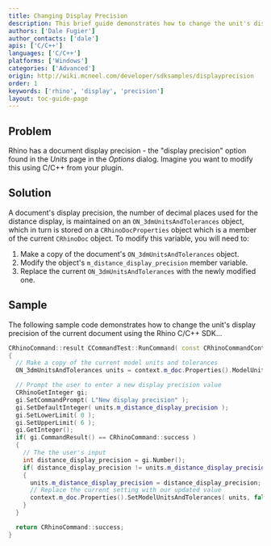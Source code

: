 ```yaml
---
title: Changing Display Precision
description: This brief guide demonstrates how to change the unit's display precision of the current document using C/C++.
authors: ['Dale Fugier']
author_contacts: ['dale']
apis: ['C/C++']
languages: ['C/C++']
platforms: ['Windows']
categories: ['Advanced']
origin: http://wiki.mcneel.com/developer/sdksamples/displayprecision
order: 1
keywords: ['rhino', 'display', 'precision']
layout: toc-guide-page
---
```


 
## Problem

Rhino has a document display precision - the "display precision" option found in the *Units* page in the *Options* dialog.  Imagine you want to modify this using C/C++ from your plugin.

## Solution

A document's display precision, the number of decimal places used for the distance display, is maintained on an `ON_3dmUnitsAndTolerances` object, which in turn is stored on a `CRhinoDocProperties` object which is a member of the current `CRhinoDoc` object.  To modify this variable, you will need to:

1. Make a copy of the document's `ON_3dmUnitsAndTolerances` object.
1. Modify the object's `m_distance_display_precision` member variable.
1. Replace the current `ON_3dmUnitsAndTolerances` with the newly modified one.

## Sample

The following sample code demonstrates how to change the unit's display precision of the current document using the Rhino C/C++ SDK...

```cpp
CRhinoCommand::result CCommandTest::RunCommand( const CRhinoCommandContext& context )
{
  // Make a copy of the current model units and tolerances
  ON_3dmUnitsAndTolerances units = context.m_doc.Properties().ModelUnitsAndTolerances();

  // Prompt the user to enter a new display precision value
  CRhinoGetInteger gi;
  gi.SetCommandPrompt( L"New display precision" );
  gi.SetDefaultInteger( units.m_distance_display_precision );
  gi.SetLowerLimit( 0 );
  gi.SetUpperLimit( 6 );
  gi.GetInteger();
  if( gi.CommandResult() == CRhinoCommand::success )
  {
    // The the user's input
    int distance_display_precision = gi.Number();
    if( distance_display_precision != units.m_distance_display_precision )
    {
      units.m_distance_display_precision = distance_display_precision;
      // Replace the current setting with our updated value
      context.m_doc.Properties().SetModelUnitsAndTolerances( units, false );
    }
  }

  return CRhinoCommand::success;
}
```
